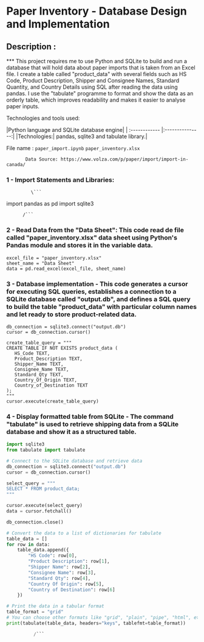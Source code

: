 # Paper Inventory - Database Design and Implementation
	
## Description :
	
*** This project requires me to use Python and SQLite to build and run a database that will hold data about paper imports that is taken from an Excel file. I create a table called "product_data" with several fields such as HS Code, Product Description, Shipper and Consignee Names, Standard Quantity, and Country Details using SQL after reading the data using pandas. I use the "tabulate" programme to format and show the data as an orderly table, which improves readability and makes it easier to analyse paper inputs.
	
	
Technologies  and tools used: 
	
|Python language and SQLite database engine|
| :------------ |:---------------:|
|Technologies:| pandas, sqlite3 and tabulate library.|
	

File name : 
``paper_import.ipynb``
``paper_inventory.xlsx``

           Data Source: https://www.volza.com/p/paper/import/import-in-canada/
 

### 1 - Import Statements and Libraries: 

             \``` 
               
import pandas as pd
import sqlite3

          /```

### 2 - Read Data from the "Data Sheet":  This code read de file called "paper_inventory.xlsx" data sheet using Python's Pandas module and stores it in the variable data.

``` 
excel_file = "paper_inventory.xlsx"
sheet_name = "Data Sheet"
data = pd.read_excel(excel_file, sheet_name)

```

### 3 - Database implementation - This code generates a cursor for executing SQL queries, establishes a connection to a SQLite database called "output.db", and defines a SQL query to build the table "product_data" with particular column names and let ready to store product-related data.


 ``` 
db_connection = sqlite3.connect("output.db")
cursor = db_connection.cursor()

create_table_query = """
CREATE TABLE IF NOT EXISTS product_data (
    HS_Code TEXT,
    Product_Description TEXT,
    Shipper_Name TEXT,
    Consignee_Name TEXT,
    Standard_Qty TEXT,
    Country_Of_Origin TEXT,
    Country_of_Destination TEXT
);
"""
cursor.execute(create_table_query)
```

### 4 - Display formatted table from SQLite - The command "tabulate" is used to retrieve shipping data from a SQLite database and show it as a structured table.

 

```python
import sqlite3
from tabulate import tabulate

# Connect to the SQLite database and retrieve data
db_connection = sqlite3.connect("output.db")
cursor = db_connection.cursor()

select_query = """
SELECT * FROM product_data;
"""

cursor.execute(select_query)
data = cursor.fetchall()

db_connection.close()

# Convert the data to a list of dictionaries for tabulate
table_data = []
for row in data:
    table_data.append({
        "HS Code": row[0],
        "Product Description": row[1],
        "Shipper Name": row[2],
        "Consignee Name": row[3],
        "Standard Qty": row[4],
        "Country Of Origin": row[5],
        "Country of Destination": row[6]
    })

# Print the data in a tabular format
table_format = "grid"  
# You can choose other formats like "grid", "plain", "pipe", "html", etc.
print(tabulate(table_data, headers="keys", tablefmt=table_format))

          /```
